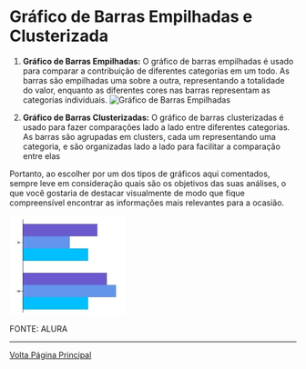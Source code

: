 # Gráfico de Barras Empilhadas e Clusterizada

1. **Gráfico de Barras Empilhadas:** O gráfico de barras empilhadas é usado para comparar a contribuição de diferentes categorias em um todo. As barras são empilhadas uma sobre a outra, representando a totalidade do valor, enquanto as diferentes cores nas barras representam as categorias individuais.
![Gráfico de Barras Empilhadas](/OUTROS%20ASSUNTOS/ESTATISTICA/ASSETS/gráficosDeBarrasEmpilhados.png)

2. **Gráfico de Barras Clusterizadas:** O gráfico de barras clusterizadas é usado para fazer comparações lado a lado entre diferentes categorias. As barras são agrupadas em clusters, cada um representando uma categoria, e são organizadas lado a lado para facilitar a comparação entre elas

Portanto, ao escolher por um dos tipos de gráficos aqui comentados, sempre leve em consideração quais são os objetivos das suas análises, o que você gostaria de destacar visualmente de modo que fique compreensível encontrar as informações mais relevantes para a ocasião.

![Grafico de Barras](/OUTROS%20ASSUNTOS/ESTATISTICA/ASSETS/graficoDeBarras.png)

FONTE: ALURA

-------------------------------------------------------
[Volta Página Principal](/README.md)